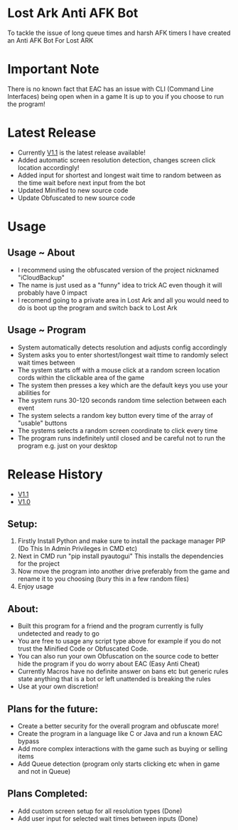 # Lost Ark Anti AFK Bot
To tackle the issue of long queue times and harsh AFK timers I have created an Anti AFK Bot For Lost ARK

# Important Note
There is no known fact that EAC has an issue with CLI (Command Line Interfaces) being open when in a game
It is up to you if you choose to run the program!

# Latest Release
- Currently [V1.1](https://github.com/InfamyStudio/lostArkAntiAFKBot/releases/tag/V1.1) is the latest release available!
- Added automatic screen resolution detection, changes screen click location accordingly!
- Added input for shortest and longest wait time to random between as the time wait before next input from the bot
- Updated Minified to new source code
- Update Obfuscated to new source code

# Usage
## Usage ~ About
- I recommend using the obfuscated version of the project nicknamed "iCloudBackup"
- The name is just used as a "funny" idea to trick AC even though it will probably have 0 impact
- I recomend going to a private area in Lost Ark and all you would need to do is boot up the program and switch back to Lost Ark
## Usage ~ Program
- System automatically detects resolution and adjusts config accordingly
- System asks you to enter shortest/longest wait ttime to randomly select wait times between
- The system starts off with a mouse click at a random screen location cords within the clickable area of the game
- The system then presses a key which are the default keys you use your abilities for
- The system runs 30-120 seconds random time selection between each event
- The system selects a random key button every time of the array of "usable" buttons
- The systems selects a random screen coordinate to click every time
- The program runs indefinitely until closed and be careful not to run the program e.g. just on your desktop

# Release History
- [V1.1](https://github.com/InfamyStudio/lostArkAntiAFKBot/releases/tag/V1.1)
- [V1.0](https://github.com/InfamyStudio/lostArkAntiAFKBot/releases/tag/V1.0)

## Setup:
1) Firstly Install Python and make sure to install the package manager PIP (Do This In Admin Privileges in CMD etc)
2) Next in CMD run "pip install pyautogui" This installs the dependencies for the project
3) Now move the program into another drive preferably from the game and rename it to you choosing (bury this in a few random files)
4) Enjoy usage

## About:
- Built this program for a friend and the program currently is fully undetected and ready to go
- You are free to usage any script type above for example if you do not trust the Minified Code or Obfuscated Code.
- You can also run your own Obfuscation on the source code to better hide the program if you do worry about EAC (Easy Anti Cheat)
- Currently Macros have no definite answer on bans etc but generic rules state anything that is a bot or left unattended is breaking the rules
- Use at your own discretion!

## Plans for the future:
- Create a better security for the overall program and obfuscate more!
- Create the program in a language like C or Java and run a known EAC bypass
- Add more complex interactions with the game such as buying or selling items
- Add Queue detection (program only starts clicking etc when in game and not in Queue)

## Plans Completed:
- Add custom screen setup for all resolution types (Done)
- Add user input for selected wait times between inputs (Done)
